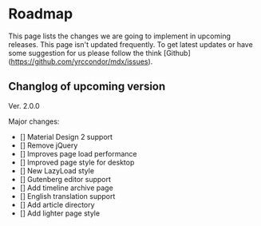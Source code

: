 # Roadmap

This page lists the changes we are going to implement in upcoming releases. This page isn't updated frequently. To get latest updates or have some suggestion for us please follow the think [Github] (https://github.com/yrccondor/mdx/issues).

## Changlog of upcoming version

Ver. 2.0.0

Major changes:
* [] Material Design 2 support
* [] Remove jQuery
* [] Improves page load performance
* [] Improved page style for desktop
* [] New LazyLoad style
* [] Gutenberg editor support
* [] Add timeline archive page
* [] English translation support
* [] Add article directory
* [] Add lighter page style
